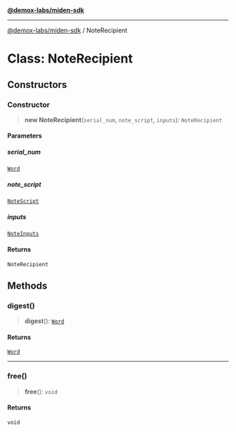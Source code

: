 [**@demox-labs/miden-sdk**](../README.md)

***

[@demox-labs/miden-sdk](../README.md) / NoteRecipient

# Class: NoteRecipient

## Constructors

### Constructor

> **new NoteRecipient**(`serial_num`, `note_script`, `inputs`): `NoteRecipient`

#### Parameters

##### serial\_num

[`Word`](Word.md)

##### note\_script

[`NoteScript`](NoteScript.md)

##### inputs

[`NoteInputs`](NoteInputs.md)

#### Returns

`NoteRecipient`

## Methods

### digest()

> **digest**(): [`Word`](Word.md)

#### Returns

[`Word`](Word.md)

***

### free()

> **free**(): `void`

#### Returns

`void`
